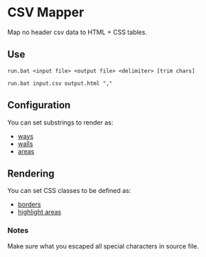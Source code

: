 # CSV Mapper

Map no header csv data to HTML + CSS tables.

## Use

```
run.bat <input file> <output file> <delimiter> [trim chars]
```

```
run.bat input.csv output.html ","
```

## Configuration

You can set substrings to render as:
- [ways](config/ways.cfg)
- [walls](config/walls.cfg)
- [areas](config/areas.cfg)

## Rendering

You can set CSS classes to be defined as:
- [borders](classes/borders.txt)
- [highlight areas](classes/areas.txt)

### Notes

Make sure what you escaped all special characters in source file.
